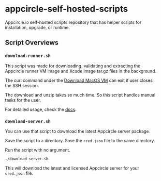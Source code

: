# appcircle-self-hosted-scripts

Appcircle.io self-hosted scripts repository that has helper scripts for installation, upgrade, or runtime.

## Script Overviews

### `download-runner.sh`

This script was made for downloading, validating and extracting the Appcircle runner VM image and Xcode image tar.gz files in the background.

The curl command under the [Download MacOS VM](https://docs.appcircle.io/self-hosted-appcircle/self-hosted-runner/runner-vm-setup#download-macos-vm) can exit if user closes the SSH session.

The download and unzip takes so much time. So this script handles manual tasks for the user.

For detailed usage, check the [docs](https://docs.appcircle.io/self-hosted-appcircle/self-hosted-runner/runner-vm-setup#download-macos-vm).

### `download-server.sh`

You can use that script to download the latest Appcircle server package.

Save the script to a directory.
Save the `cred.json` file to the same directory.

Run the script with no argument.

```bash
./download-server.sh
```

This will download the latest and licensed Appcircle server for your `cred.json` file.
